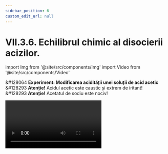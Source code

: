 ```yaml
---
sidebar_position: 6
custom_edit_url: null
---
```


# VII.3.6. Echilibrul chimic al disocierii acizilor.





import Img from '@site/src/components/Img'
import Video from '@site/src/components/Video'




<div class="alert alert--success" role="alert">

&#128064 **Experiment: Modificarea acidității unei soluții de acid acetic**   
&#128293 **Atenție!** Acidul acetic este caustic și extrem de iritant!   
&#128293 **Atenție!** Acetatul de sodiu este nociv!


<Video src="https://www.youtube.com/embed/IasuRqxPtNs" lazy={false} />


**Materiale necesare:**   
Acid acetic glacial, hârtie de turnesol/hârtie de pH, acetat de sodiu, pahare Berzelius, pipete.


<br></br>


**Mod de lucru:**
- Se diluează o picătură de acid acetic glacial cu 5 mL de apă distilată și introduce în ea hârtie de turnesol/hârtie de pH. 
- Ce observi ?
  > _Soluția are un caracter acid, colorând în roz hârtia de turnesol, iar hârtia de pH indică un pH de 3._
- Se adaugă acestei soluții 1-2 g de acetat de sodiu și se agită. 
- Ce observi ?
  > _Soluția va colora hârtia de turnesol în roz pal, iar hârtia de pH indică un pH de 5._

**Culoarea soluției de roz pal indică descreșterea concentrației ionilor de hidrogen. Adăugarea de acetat de sodiu , adică a unui ion comun (CH3COO<sup>-</sup>), a determinat descreșterea concentrației ionilor de hidrogen (H<sup>+</sup>) și a caracterului acid.** 


CH<sub>3</sub>COOH ⇄ H<sup>+</sup>  + CH<sub>3</sub>COO<sup>-</sup>




<br></br>


Legea acțiunii maselor pentru această reacție este:



<Img className="img-responsive4" src="chimie/clasa9/capitolul7/VII-3-6-echilibrul-chimic-al-disocierii-acizilor-poza1-experiment-formula-constantei-de-disociere-sau-legea-actiunii-maselor.png" width="1000" height="121" lazy={false} />


<br></br>
<br></br>


Din această relație rezultă relația de inversă proporționalitate dintre concentrația ionilor de hidrogen și concentrația ionilor de acetat. 

**Deci, putem modifica aciditatea unei soluții prin adăugarea unui ion comun soluției respective.**






</div>

